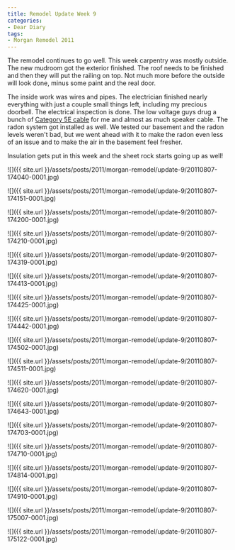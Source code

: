 ```yaml
---
title: Remodel Update Week 9
categories:
- Dear Diary
tags:
- Morgan Remodel 2011
---
```


The remodel continues to go well. This week carpentry was mostly outside. The new mudroom got the exterior finished. The roof needs to be finished and then they will put the railing on top. Not much more before the outside will look done, minus some paint and the real door.

The inside work was wires and pipes. The electrician finished nearly everything with just a couple small things left, including my precious doorbell. The electrical inspection is done. The low voltage guys drug a bunch of [Category 5E cable](http://en.wikipedia.org/wiki/Category_5_cable) for me and almost as much speaker cable. The radon system got installed as well. We tested our basement and the radon levels weren't bad, but we went ahead with it to make the radon even less of an issue and to make the air in the basement feel fresher.

Insulation gets put in this week and the sheet rock starts going up as well!

![]({{ site.url }}/assets/posts/2011/morgan-remodel/update-9/20110807-174040-0001.jpg)

![]({{ site.url }}/assets/posts/2011/morgan-remodel/update-9/20110807-174151-0001.jpg)

![]({{ site.url }}/assets/posts/2011/morgan-remodel/update-9/20110807-174200-0001.jpg)

![]({{ site.url }}/assets/posts/2011/morgan-remodel/update-9/20110807-174210-0001.jpg)

![]({{ site.url }}/assets/posts/2011/morgan-remodel/update-9/20110807-174319-0001.jpg)

![]({{ site.url }}/assets/posts/2011/morgan-remodel/update-9/20110807-174413-0001.jpg)

![]({{ site.url }}/assets/posts/2011/morgan-remodel/update-9/20110807-174425-0001.jpg)

![]({{ site.url }}/assets/posts/2011/morgan-remodel/update-9/20110807-174442-0001.jpg)

![]({{ site.url }}/assets/posts/2011/morgan-remodel/update-9/20110807-174502-0001.jpg)

![]({{ site.url }}/assets/posts/2011/morgan-remodel/update-9/20110807-174511-0001.jpg)

![]({{ site.url }}/assets/posts/2011/morgan-remodel/update-9/20110807-174620-0001.jpg)

![]({{ site.url }}/assets/posts/2011/morgan-remodel/update-9/20110807-174643-0001.jpg)

![]({{ site.url }}/assets/posts/2011/morgan-remodel/update-9/20110807-174703-0001.jpg)

![]({{ site.url }}/assets/posts/2011/morgan-remodel/update-9/20110807-174710-0001.jpg)

![]({{ site.url }}/assets/posts/2011/morgan-remodel/update-9/20110807-174814-0001.jpg)

![]({{ site.url }}/assets/posts/2011/morgan-remodel/update-9/20110807-174910-0001.jpg)

![]({{ site.url }}/assets/posts/2011/morgan-remodel/update-9/20110807-175007-0001.jpg)

![]({{ site.url }}/assets/posts/2011/morgan-remodel/update-9/20110807-175122-0001.jpg)

